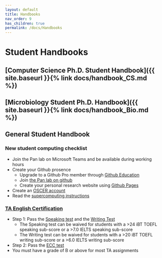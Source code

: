 ```yaml
---
layout: default
title: Handbooks
nav_order: 9
has_children: true
permalink: /docs/Handbooks
---
```


# Student Handbooks

## [Computer Science Ph.D. Student Handbook]({{ site.baseurl }}{% link docs/handbook_CS.md %})

## [Microbiology Student Ph.D. Handbook]({{ site.baseurl }}{% link docs/handbook_Bio.md %})

## General Student Handbook

### New student computing checklist
  - Join the Pan lab on Microsoft Teams and be available during working hours
  - Create your Github prosence
     - Upgrade to a Github Pro member through [Github Education](https://education.github.com/benefits)
     - Join [the Pan lab on github](https://github.com/thepanlab)
     - Create your personal research website using [Github Pages](https://pages.github.com/)
  - Create an [OSCER account](https://www.ou.edu/oscer/getting_started/getting_started_account)
  - Read the [supercomputing instructions](https://github.com/thepanlab/supercomputers)

### [TA English Certification](http://www.ou.edu/gradcollege/current-students/etcs/certification)
  - Step 1: Pass the [Speaking test](http://www.ou.edu/gradcollege/current-students/etcs/assessments/screening-test#speak) and the [Writing Test](http://www.ou.edu/gradcollege/current-students/etcs/assessments/screening-test#write)
     - The Speaking test can be waived for students with a >24 iBT TOEFL speaking sub-score or a >7.0 IELTS speaking sub-score
     - The Writing test can be waived for students with a >20 iBT TOEFL writing sub-score or a >6.0 IELTS writing sub-score
  - Step 2: Pass the [ECC test](http://www.ou.edu/gradcollege/current-students/etcs/assessments/ecc-test)
  - You must have a grade of B or above for most TA assignments

